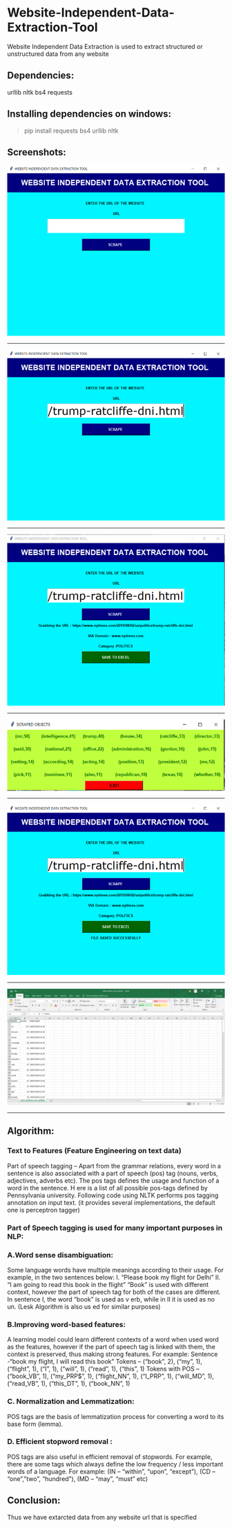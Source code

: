 # Website-Independent-Data-Extraction-Tool
Website Independent Data Extraction is used to extract structured or unstructured data from any website


## Dependencies:

urllib	nltk	bs4	requests	

## Installing dependencies on windows:

> pip install requests bs4 urllib nltk

## Screenshots:
![alt text](https://github.com/premmody312/Website-Independent-Data-Extraction-Tool/blob/master/Screenshots/Capture1.PNG)
___
![alt text](https://github.com/premmody312/Website-Independent-Data-Extraction-Tool/blob/master/Screenshots/Capture2.PNG)
___
![alt text](https://github.com/premmody312/Website-Independent-Data-Extraction-Tool/blob/master/Screenshots/Capture3.PNG)
___
![alt text](https://github.com/premmody312/Website-Independent-Data-Extraction-Tool/blob/master/Screenshots/Capture4.PNG)
___
![alt text](https://github.com/premmody312/Website-Independent-Data-Extraction-Tool/blob/master/Screenshots/Capture5.PNG)
___
![alt text](https://github.com/premmody312/Website-Independent-Data-Extraction-Tool/blob/master/Screenshots/Capture6.PNG)
___


## Algorithm:

### Text to Features (Feature Engineering on text data)

Part of speech tagging – Apart from the grammar relations, every word in a sentence is also associated with a part of speech (pos) tag (nouns, verbs, adjectives, adverbs etc). The pos tags defines the usage and function of a word in the sentence. H ere is a list of all possible pos-tags defined by Pennsylvania university. Following code using NLTK performs pos tagging annotation on input text. (it provides several implementations, the default one is perceptron tagger)


### Part of Speech tagging is used for many important purposes in NLP:

### A.Word sense disambiguation: 
Some language words have multiple meanings according to their usage. For example, in the two sentences below:
I. “Please book my flight for Delhi”
II. “I am going to read this book in the flight”
“Book” is used with different context, however the part of speech tag for both of the cases are different. In sentence I, the word “book” is used as v erb, while in II it is used as no un. (Lesk Algorithm is also us ed for similar purposes)

### B.Improving word-based features: 
A learning model could learn different contexts of a word when used word as the features, however if the part of speech tag is linked with them, the context is preserved, thus making strong features. For example:
Sentence -“book my flight, I will read this book”
Tokens – (“book”, 2), (“my”, 1), (“flight”, 1), (“I”, 1), (“will”, 1), (“read”, 1), (“this”, 1)
Tokens with POS – (“book_VB”, 1), (“my_PRP$”, 1), (“flight_NN”, 1), (“I_PRP”, 1), (“will_MD”, 1), (“read_VB”, 1), (“this_DT”, 1), (“book_NN”, 1)

### C. Normalization and Lemmatization:
POS tags are the basis of lemmatization process for converting a word to its base form (lemma).

### D. Efficient stopword removal : 
POS tags are also useful in efficient removal of stopwords.
For example, there are some tags which always define the low frequency / less important words of a language. For example: (IN – “within”, “upon”, “except”), (CD – “one”,”two”, “hundred”), (MD – “may”, “must” etc)

## Conclusion:
Thus we have extarcted data from any website url that is specified
